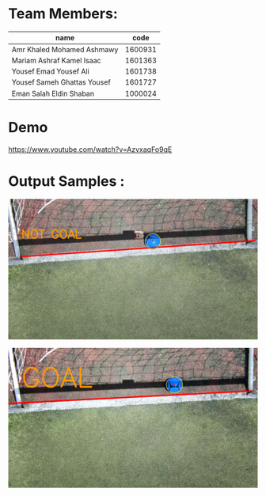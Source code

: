 # Team Members:
| name| code|
| ------------- | ------------- |
|Amr Khaled Mohamed Ashmawy | 1600931 |
| Mariam Ashraf Kamel Isaac | 1601363  |
| Yousef Emad Yousef Ali | 1601738 |
| Yousef Sameh Ghattas Yousef | 1601727 |
|Eman Salah Eldin Shaban | 1000024 |

# Demo
 https://www.youtube.com/watch?v=AzvxaqFo9qE

# Output Samples :
![](https://github.com/AmrAshmawy2099/Image_processing_Project/blob/main/images/1.png "")

![](https://github.com/AmrAshmawy2099/Image_processing_Project/blob/main/images/2.png)
